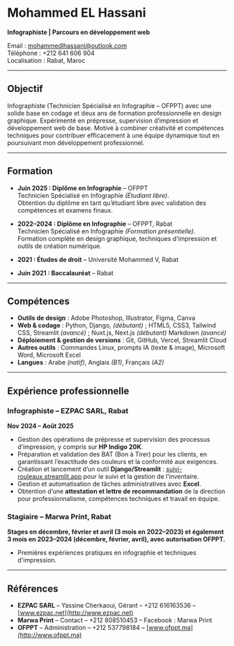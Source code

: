 # Mohammed EL Hassani

**Infographiste | Parcours en développement web**  

Email : mohammedlhassani@outlook.com  
Téléphone : +212 641 606 904  
Localisation : Rabat, Maroc  

---

## Objectif
Infographiste (Technicien Spécialisé en Infographie – OFPPT) avec une solide base en codage et deux ans de formation professionnelle en design graphique. Expérimenté en prépresse, supervision d’impression et développement web de base. Motivé à combiner créativité et compétences techniques pour contribuer efficacement à une équipe dynamique tout en poursuivant mon développement professionnel.

---

## Formation
- **Juin 2025 : Diplôme en Infographie** – OFPPT  
  Technicien Spécialisé en Infographie *(Étudiant libre)*.  
  Obtention du diplôme en tant qu’étudiant libre avec validation des compétences et examens finaux.  

- **2022–2024 : Diplôme en Infographie** – OFPPT, Rabat  
  Technicien Spécialisé en Infographie *(Formation présentielle)*.  
  Formation complète en design graphique, techniques d’impression et outils de création numérique.  

- **2021 : Études de droit** – Université Mohammed V, Rabat  

- **Juin 2021 : Baccalauréat** – Rabat  

---

## Compétences
- **Outils de design** : Adobe Photoshop, Illustrator, Figma, Canva  
- **Web & codage** : Python, Django, *(débutant)* ; HTML5, CSS3, Tailwind CSS, Streamlit *(avancé)* ; Nuxt.js, Next.js *(débutant)* Markdown *(avancé)*
- **Déploiement & gestion de versions** : Git, GitHub, Vercel, Streamlit Cloud  
- **Autres outils** : Commandes Linux, prompts IA (texte & image), Microsoft Word, Microsoft Excel  
- **Langues** : Arabe *(natif)*, Anglais *(B1)*, Français *(A2)*  

---

## Expérience professionnelle

### Infographiste – EZPAC SARL, Rabat  
**Nov 2024 – Août 2025**  
- Gestion des opérations de prépresse et supervision des processus d’impression, y compris sur **HP Indigo 20K**.  
- Préparation et validation des BAT (Bon à Tirer) pour les clients, en garantissant l’exactitude des couleurs et la conformité aux exigences.  
- Création et lancement d’un outil **Django/Streamlit** : [suivi-rouleaux.streamlit.app](https://suivi-rouleaux.streamlit.app) pour le suivi et la gestion de l’inventaire.  
- Gestion et automatisation de tâches administratives avec **Excel**.  
- Obtention d’une **attestation et lettre de recommandation** de la direction pour professionnalisme, compétences techniques et travail en équipe.  

### Stagiaire – Marwa Print, Rabat  
**Stages en décembre, février et avril (3 mois en 2022–2023) et également 3 mois en 2023–2024 (décembre, février, avril), avec autorisation OFPPT.**  
- Premières expériences pratiques en infographie et techniques d'impression.  

---

## Références
- **EZPAC SARL** – Yassine Cherkaoui, Gérant – +212 616163536 – [www.ezpac.net](http://www.ezpac.net)  
- **Marwa Print** – Contact – +212 808510453 – Facebook : Marwa Print  
- **OFPPT** – Administration – +212 537798184 – [www.ofppt.ma](http://www.ofppt.ma)  
